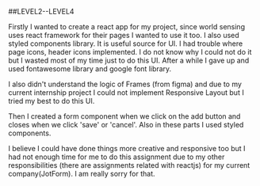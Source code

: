##LEVEL2--LEVEL4

Firstly I wanted to create a react app for my project, since world sensing uses react framework for their pages I wanted to use it too. I also used styled components library. It is useful source for UI. I had trouble where page icons, header icons implemented.
I do not know why I could not do it but I wasted most of my time just to do this UI. After a while I gave up and used fontawesome library and google font library.

I also didn't understand the logic of Frames (from figma) and due to my current internship project I could not implement Responsive Layout but I tried my best to do this UI.

Then I created a form component when we click on the add button and closes when we click 'save' or 'cancel'. Also in these parts I used styled components.

I believe I could have done things more creative and responsive too but I had not enough time for me to do this assignment due to my other responsibilities (there are assignments related with reactjs) for my current company(JotForm). I am really sorry for that.